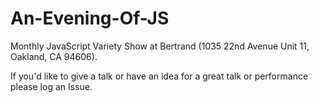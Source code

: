 # An-Evening-Of-JS

Monthly JavaScript Variety Show at Bertrand (1035 22nd Avenue Unit 11, Oakland, CA 94606).

If you'd like to give a talk or have an idea for a great talk or performance please log an Issue.
